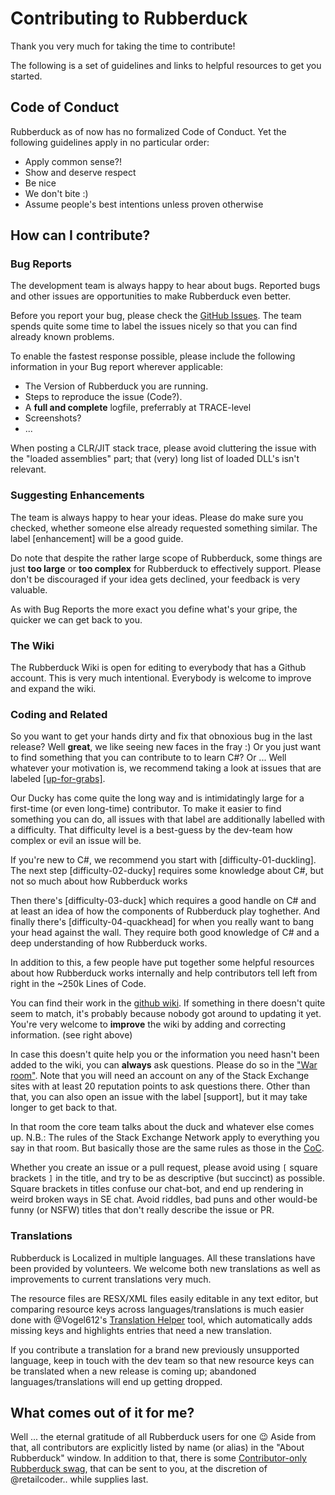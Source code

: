 # Contributing to Rubberduck

Thank you very much for taking the time to contribute!

The following is a set of guidelines and links to helpful resources to get you started.

## Code of Conduct

Rubberduck as of now has no formalized Code of Conduct.
Yet the following guidelines apply in no particular order:

- Apply common sense?!
- Show and deserve respect
- Be nice
- We don't bite :)
- Assume people's best intentions unless proven otherwise

## How can I contribute?

### Bug Reports

The development team is always happy to hear about bugs. Reported bugs and other issues are opportunities to make Rubberduck even better.

Before you report your bug, please check the [GitHub Issues](https://github.com/rubberduck-vba/Rubberduck/issues).
The team spends quite some time to label the issues nicely so that you can find already known problems.

To enable the fastest response possible, please include the following information in your Bug report wherever applicable:

- The Version of Rubberduck you are running.
- Steps to reproduce the issue (Code?).
- A **full and complete** logfile, preferrably at TRACE-level
- Screenshots?
- ...

When posting a CLR/JIT stack trace, please avoid cluttering the issue with the "loaded assemblies" part; that (very) long list of loaded DLL's isn't relevant.

### Suggesting Enhancements

The team is always happy to hear your ideas. Please do make sure you checked, whether someone else already requested something similar.
The label [enhancement] will be a good guide.

Do note that despite the rather large scope of Rubberduck, some things are just **too large** or **too complex** for Rubberduck to effectively support.
Please don't be discouraged if your idea gets declined, your feedback is very valuable.

As with Bug Reports the more exact you define what's your gripe, the quicker we can get back to you.

### The Wiki

The Rubberduck Wiki is open for editing to everybody that has a Github account.
This is very much intentional.
Everybody is welcome to improve and expand the wiki.

### Coding and Related

So you want to get your hands dirty and fix that obnoxious bug in the last release?
Well **great**, we like seeing new faces in the fray :)
Or you just want to find something that you can contribute to to learn C#? Or ...
Well whatever your motivation is, we recommend taking a look at issues that are labeled [\[up-for-grabs\]](https://github.com/rubberduck-vba/Rubberduck/issues?q=is%3Aissue+is%3Aopen+label%3Aup-for-grabs).

Our Ducky has come quite the long way and is intimidatingly large for a first-time (or even long-time) contributor.
To make it easier to find something you can do, all issues with that label are additionally labelled with a difficulty.
That difficulty level is a best-guess by the dev-team how complex or evil an issue will be.

If you're new to C#, we recommend you start with \[difficulty-01-duckling\]. The next step \[difficulty-02-ducky\] requires some knowledge about C#, but not so much about how Rubberduck works

Then there's \[difficulty-03-duck\] which requires a good handle on C# and at least an idea of how the components of Rubberduck play toghether.
And finally there's \[difficulty-04-quackhead\] for when you really want to bang your head against the wall.
They require both good knowledge of C# and a deep understanding of how Rubberduck works.

In addition to this, a few people have put together some helpful resources about how Rubberduck works internally and help contributors tell left from right in the ~250k Lines of Code.

You can find their work in the [github wiki](https://github.com/rubberduck-vba/Rubberduck/wiki). If something in there doesn't quite seem to match, it's probably because nobody got around to updating it yet. You're very welcome to **improve** the wiki by adding and correcting information. (see right above)

In case this doesn't quite help you or the information you need hasn't been added to the wiki, you can **always** ask questions.
Please do so in the ["War room"](https://chat.stackexchange.com/rooms/14929).
Note that you will need an account on any of the Stack Exchange sites with at least 20 reputation points to ask questions there.
Other than that, you can also open an issue with the label \[support\], but it may take longer to get back to that.

In that room the core team talks about the duck and whatever else comes up.
N.B.: The rules of the Stack Exchange Network apply to everything you say in that room. But basically those are the same rules as those in the [CoC](#Code_of_Conduct).

Whether you create an issue or a pull request, please avoid using `[` square brackets `]` in the title, and try to be as descriptive (but succinct) as possible. Square brackets in titles confuse our chat-bot, and end up rendering in weird broken ways in SE chat. Avoid riddles, bad puns and other would-be funny (or NSFW) titles that don't really describe the issue or PR.

### Translations

Rubberduck is Localized in multiple languages.
All these translations have been provided by volunteers.
We welcome both new translations as well as improvements to current translations very much.

The resource files are RESX/XML files easily editable in any text editor, but comparing resource keys across languages/translations is much easier done with @Vogel612's [Translation Helper](https://github.com/Vogel612/TranslationHelper) tool, which automatically adds missing keys and highlights entries that need a new translation.

If you contribute a translation for a brand new previously unsupported language, keep in touch with the dev team so that new resource keys can be translated when a new release is coming up; abandoned languages/translations will end up getting dropped.

## What comes out of it for me?

Well ... the eternal gratitude of all Rubberduck users for one :wink:
Aside from that, all contributors are explicitly listed by name (or alias) in the "About Rubberduck" window.
In addition to that, there is some [Contributor-only Rubberduck swag](https://gofundme.com/rubberduckvba), that can be sent to you, at the discretion of @retailcoder.. while supplies last.
